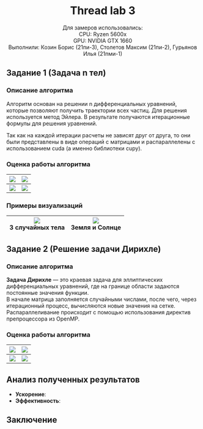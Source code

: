 <h1 align="center">
Thread lab 3
</h1>

<div align="center">
Для замеров использовались:<br>
CPU: Ryzen 5600x<br>
GPU: NVIDIA GTX 1660<br>
Выполнили: Козин Борис (21пи-3), Столетов Максим (21пи-2), Гурьянов Илья (21пми-1)
</div>

## Задание 1 (Задача n тел)

### Описание алгоритма

Алгоритм основан на решении n дифференциальных уравнений, которые позволяют получить траектории всех частиц. Для
решения используется метод Эйлера. В результате получаются итерационные формулы для решения уравнений.

Так как на каждой итерации расчеты не зависят друг от друга, то они были представлены в виде операций с матрицами и
распараллелены с использованием cuda (а именно библиотеки cupy).

### Оценка работы алгоритма

| ![](res/) | ![](res/) |
|:---------:|:---------:|
| ![](res/) | ![](res/) |

### Примеры визуализаций

| ![](res/)<br/><figcaption>3 случайных тела</figcaption> | ![](res/) <figcaption>Земля и Солнце</figcaption> |
|:-------------------------------------------------------:|:-------------------------------------------------:|

## Задание 2 (Решение задачи Дирихле)

### Описание алгоритма

**Задача Дирихле** — это краевая задача для эллиптических дифференциальных уравнений, где на границе области
задаются постоянные значения функции.  
В начале матрица заполняется случайными числами, после чего, через итерационный процесс, вычисляются новые значения на 
сетке. Распараллеливание происходит с помощью использования директив препроцессора из OpenMP.
### Оценка работы алгоритма

| ![](res/) | ![](res/) |
|:---------:|:---------:|
| ![](res/) | ![](res/) |

## Анализ полученных результатов

* **Ускорение**:
* **Эффективность**:

## Заключение